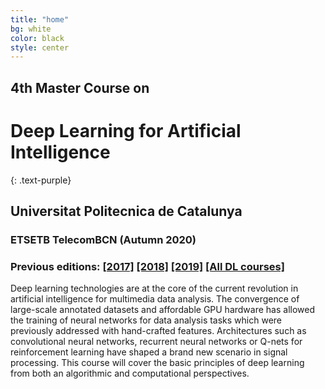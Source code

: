 ```yaml
---
title: "home"
bg: white
color: black
style: center
---
```


## 4th Master Course on
# **Deep Learning for Artificial Intelligence**
{: .text-purple}
## Universitat Politecnica de Catalunya 

### ETSETB TelecomBCN (Autumn 2020)

### Previous editions: [[2017]][DLAI2017] [[2018]][DLAI2018] [[2019]][DLAI2019] [[All DL courses]][lectures-all]

Deep learning technologies are at the core of the current revolution in artificial intelligence for multimedia data analysis. The convergence of large-scale annotated datasets and affordable GPU hardware has allowed the training of neural networks for data analysis tasks which were previously addressed with hand-crafted features. Architectures such as convolutional neural networks, recurrent neural networks or Q-nets for reinforcement learning have shaped a brand new scenario in signal processing. This course will cover the basic principles of deep learning from both an algorithmic and computational perspectives.

[DLAI2017]: https://telecombcn-dl.github.io/2017-dlai/
[DLAI2018]: https://telecombcn-dl.github.io/2018-dlai/
[DLAI2019]: https://telecombcn-dl.github.io/dlai-2019/
[lectures-all]: https://github.com/telecombcn-dl/lectures-all
